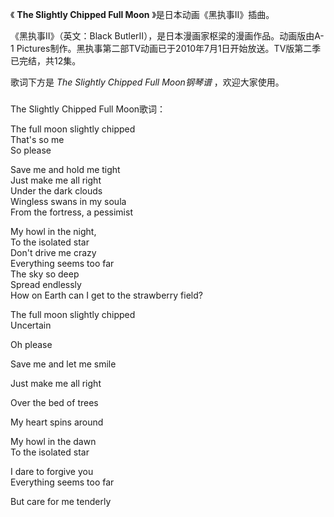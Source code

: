 

《 **The Slightly Chipped Full Moon** 》是日本动画《黑执事Ⅱ》插曲。

《黑执事Ⅱ》（英文：Black ButlerⅡ），是日本漫画家枢梁的漫画作品。动画版由A-1
Pictures制作。黑执事第二部TV动画已于2010年7月1日开始放送。TV版第二季已完结，共12集。

歌词下方是 _The Slightly Chipped Full Moon钢琴谱_ ，欢迎大家使用。

###  
The Slightly Chipped Full Moon歌词：

The full moon slightly chipped  
That's so me  
So please  
  
Save me and hold me tight  
Just make me all right  
Under the dark clouds  
Wingless swans in my soula  
From the fortress, a pessimist  
  
My howl in the night,  
To the isolated star  
Don't drive me crazy  
Everything seems too far  
The sky so deep  
Spread endlessly  
How on Earth can I get to the strawberry field?  
  
The full moon slightly chipped  
Uncertain  
  
Oh please  
  
Save me and let me smile  
  
Just make me all right  
  
Over the bed of trees  
  
My heart spins around  
  
My howl in the dawn  
To the isolated star  
  
I dare to forgive you  
Everything seems too far  
  
But care for me tenderly  
  
  

